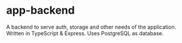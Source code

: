# app-backend
A backend to serve auth, storage and other needs of the application. Written in TypeScript &amp; Express. Uses PostgreSQL as database.

